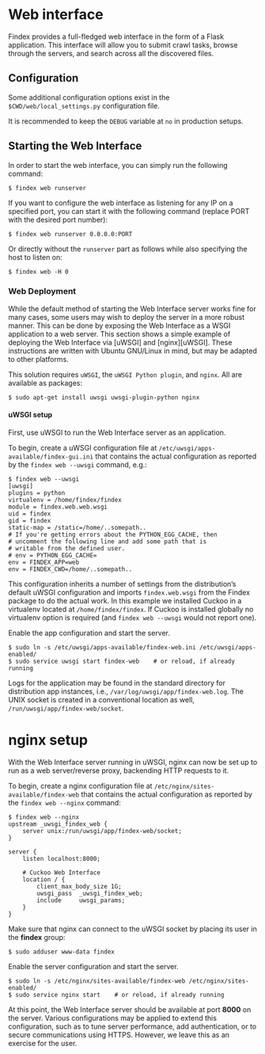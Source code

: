 Web interface
=============

Findex provides a full-fledged web interface in the form of a Flask
application. This interface will allow you to submit crawl tasks, browse
through the servers, and search across all the discovered files.

Configuration
-------------

Some additional configuration options exist in the
`$CWD/web/local_settings.py` configuration file.

It is recommended to keep the `DEBUG` variable at `no` in production
setups.

Starting the Web Interface
--------------------------

In order to start the web interface, you can simply run the following
command:

    $ findex web runserver

If you want to configure the web interface as listening for any IP on a
specified port, you can start it with the following command (replace
PORT with the desired port number):

    $ findex web runserver 0.0.0.0:PORT

Or directly without the `runserver` part as follows while also
specifying the host to listen on:

    $ findex web -H 0

### Web Deployment

While the default method of starting the Web Interface server works fine
for many cases, some users may wish to deploy the server in a more
robust manner. This can be done by exposing the Web Interface as a WSGI
application to a web server. This section shows a simple example of
deploying the Web Interface via [uWSGI] and [nginx][uWSGI]. These
instructions are written with Ubuntu GNU/Linux in mind, but may be
adapted to other platforms.

This solution requires `uWSGI`, the `uWSGI Python plugin`, and `nginx`.
All are available as packages:

    $ sudo apt-get install uwsgi uwsgi-plugin-python nginx

#### uWSGI setup

First, use uWSGI to run the Web Interface server as an application.

To begin, create a uWSGI configuration file at
`/etc/uwsgi/apps-available/findex-gui.ini` that contains the actual
configuration as reported by the `findex web --uwsgi` command, e.g.:

    $ findex web --uwsgi
    [uwsgi]
    plugins = python
    virtualenv = /home/findex/findex
    module = findex.web.web.wsgi
    uid = findex
    gid = findex
    static-map = /static=/home/..somepath..
    # If you're getting errors about the PYTHON_EGG_CACHE, then
    # uncomment the following line and add some path that is
    # writable from the defined user.
    # env = PYTHON_EGG_CACHE=
    env = FINDEX_APP=web
    env = FINDEX_CWD=/home/..somepath..

This configuration inherits a number of settings from the distribution’s
default uWSGI configuration and imports `findex.web.wsgi` from the
Findex package to do the actual work. In this example we installed
Cuckoo in a virtualenv located at `/home/findex/findex`. If Cuckoo is
installed globally no virtualenv option is required (and
`findex web --uwsgi` would not report one).

Enable the app configuration and start the server.

``` {.sourceCode .bash}
$ sudo ln -s /etc/uwsgi/apps-available/findex-web.ini /etc/uwsgi/apps-enabled/
$ sudo service uwsgi start findex-web    # or reload, if already running
```

<div class="admonition note">

Logs for the application may be found in the standard directory for
distribution app instances, i.e., `/var/log/uwsgi/app/findex-web.log`.
The UNIX socket is created in a conventional location as well,
`/run/uwsgi/app/findex-web/socket`.

</div>

nginx setup
===========

With the Web Interface server running in uWSGI, nginx can now be set up
to run as a web server/reverse proxy, backending HTTP requests to it.

To begin, create a nginx configuration file at
`/etc/nginx/sites-available/findex-web` that contains the actual
configuration as reported by the `findex web --nginx` command:

    $ findex web --nginx
    upstream _uwsgi_findex_web {
        server unix:/run/uwsgi/app/findex-web/socket;
    }

    server {
        listen localhost:8000;

        # Cuckoo Web Interface
        location / {
            client_max_body_size 1G;
            uwsgi_pass  _uwsgi_findex_web;
            include     uwsgi_params;
        }
    }

Make sure that nginx can connect to the uWSGI socket by placing its user
in the **findex** group:

    $ sudo adduser www-data findex

Enable the server configuration and start the server.

``` {.sourceCode .bash}
$ sudo ln -s /etc/nginx/sites-available/findex-web /etc/nginx/sites-enabled/
$ sudo service nginx start    # or reload, if already running
```

At this point, the Web Interface server should be available at port
**8000** on the server. Various configurations may be applied to extend
this configuration, such as to tune server performance, add
authentication, or to secure communications using HTTPS. However, we
leave this as an exercise for the user.